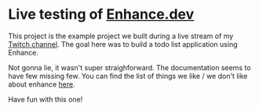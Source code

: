 # Live testing of [Enhance.dev](https://enhance.dev)

This project is the example project we built during a live stream of my
[Twitch channel](https://twitch.tv/llcoolchris_). The goal here was to build
a todo list application using Enhance.

Not gonna lie, it wasn't super straighforward. The documentation seems to have
few missing few. You can find the list of things we like / we don't like about
enhance [here](https://app.excalidraw.com/l/CTRkBzU1OF/9x5qSpFILKC).

Have fun with this one!
